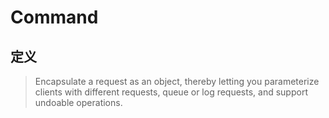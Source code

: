 # Command

## 定义
> Encapsulate a request as an object, thereby letting you parameterize clients with different requests, queue or log requests, and support undoable operations.
